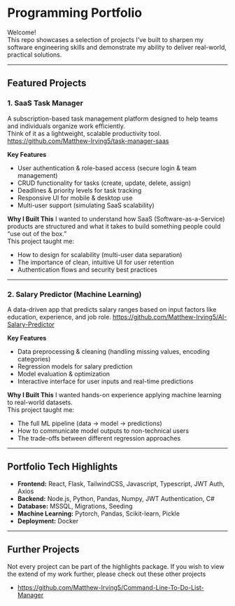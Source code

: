 # Programming Portfolio

Welcome!  
This repo showcases a selection of projects I’ve built to sharpen my software engineering skills and demonstrate my ability to deliver real-world, practical solutions.

---

## Featured Projects

### 1. SaaS Task Manager
A subscription-based task management platform designed to help teams and individuals organize work efficiently.  
Think of it as a lightweight, scalable productivity tool.
https://github.com/Matthew-Irving5/task-manager-saas

**Key Features**
- User authentication & role-based access (secure login & team management)
- CRUD functionality for tasks (create, update, delete, assign)
- Deadlines & priority levels for task tracking
- Responsive UI for mobile & desktop use
- Multi-user support (simulating SaaS scalability)

**Why I Built This**
I wanted to understand how SaaS (Software-as-a-Service) products are structured and what it takes to build something people could “use out of the box.”  
This project taught me:
- How to design for scalability (multi-user data separation)
- The importance of clean, intuitive UI for user retention
- Authentication flows and security best practices

---

### 2. Salary Predictor (Machine Learning)
A data-driven app that predicts salary ranges based on input factors like education, experience, and job role.
https://github.com/Matthew-Irving5/AI-Salary-Predictor

**Key Features**
- Data preprocessing & cleaning (handling missing values, encoding categories)
- Regression models for salary prediction
- Model evaluation & optimization
- Interactive interface for user inputs and real-time predictions

**Why I Built This**
I wanted hands-on experience applying machine learning to real-world datasets.  
This project taught me:
- The full ML pipeline (data → model → predictions)
- How to communicate model outputs to non-technical users
- The trade-offs between different regression approaches

---

## Portfolio Tech Highlights
- **Frontend:** React, Flask, TailwindCSS, Javascript, Typescript, JWT Auth, Axios
- **Backend:** Node.js, Python, Pandas, Numpy, JWT Authentication, C#
- **Database:** MSSQL, Migrations, Seeding
- **Machine Learning:** Pytorch, Pandas, Scikit-learn, Pickle  
- **Deployment:** Docker

---

## Further Projects
Not every project can be part of the highlights package. If you wish to view the extend of my work further, please check out these other projects
- https://github.com/Matthew-Irving5/Command-Line-To-Do-List-Manager
